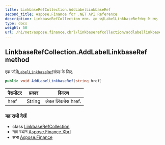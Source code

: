 ```yaml
---
title: LinkbaseRefCollection.AddLabelLinkbaseRef
second_title: Aspose.Finance for .NET API Reference
description: LinkbaseRefCollection तरक. एक जड़ेंLabelLinkbaseRefसंग्रह के लए.
type: docs
weight: 50
url: /hi/net/aspose.finance.xbrl/linkbaserefcollection/addlabellinkbaseref/
---
```

## LinkbaseRefCollection.AddLabelLinkbaseRef method

एक जोड़ें[`LabelLinkbaseRef`](../../labellinkbaseref/)संग्रह के लिए.

```csharp
public void AddLabelLinkbaseRef(string href)
```

| पैरामीटर | प्रकार | विवरण |
| --- | --- | --- |
| href | String | लेबल लिंकबेस href. |

### यह सभी देखें

* class [LinkbaseRefCollection](../)
* नाम स्थान [Aspose.Finance.Xbrl](../../linkbaserefcollection/)
* सभा [Aspose.Finance](../../../)



